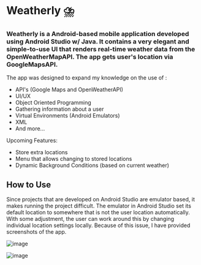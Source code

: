 # Weatherly :cloud_with_lightning_and_rain:	
### Weatherly is a Android-based mobile application developed using Android Studio w/ Java. It contains a very elegant and simple-to-use UI that renders real-time weather data from the OpenWeatherMapAPI. The app gets user's location via GoogleMapsAPI.

The app was designed to expand my knowledge on the use of :
  - API's (Google Maps and OpenWeatherAPI)
  - UI/UX
  - Object Oriented Programming
  - Gathering information about a user
  - Virtual Environments (Android Emulators)
  - XML
  - And more...


Upcoming Features:
  - Store extra locations
  - Menu that allows changing to stored locations
  - Dynamic Background Conditions (based on current weather)


## How to Use
Since projects that are developed on Android Studio are emulator based, it makes running the project difficult. The emulator in Android Studio set its default location to somewhere that is not the user location automatically. With some adjustment, the user can work around this by changing individual location settings locally. Because of this issue, I have provided screenshots of the app. 


![image](https://user-images.githubusercontent.com/72562848/215914787-0b924c26-6be1-4a6b-affc-c8911626734c.png)

![image](https://user-images.githubusercontent.com/72562848/215914632-b0c952da-2ffa-4292-a4c1-b209056e9d46.png)


